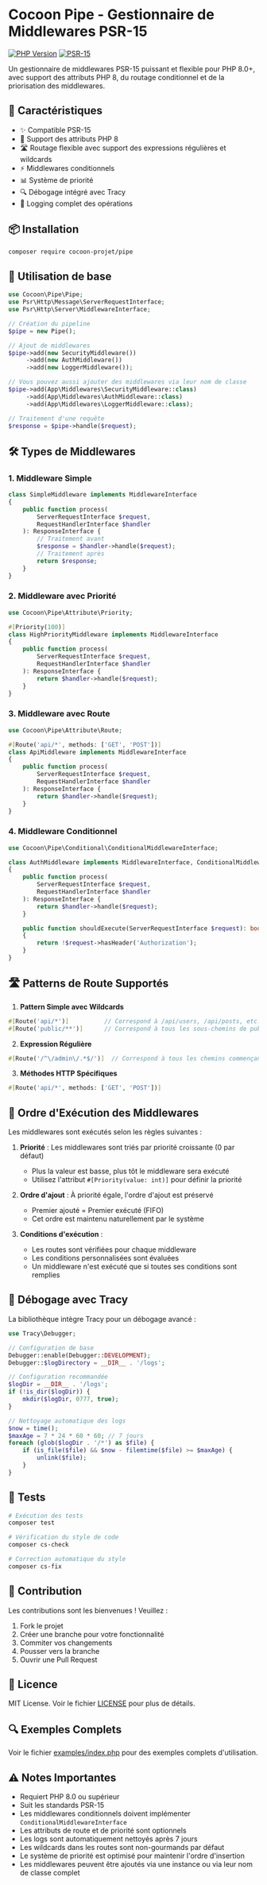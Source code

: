 # Cocoon Pipe - Gestionnaire de Middlewares PSR-15

[![PHP Version](https://img.shields.io/badge/php-%3E%3D8.0-8892BF.svg)](https://php.net/)
[![PSR-15](https://img.shields.io/badge/PSR-15-blue.svg)](https://www.php-fig.org/psr/psr-15/)

Un gestionnaire de middlewares PSR-15 puissant et flexible pour PHP 8.0+, avec support des attributs PHP 8, du routage conditionnel et de la priorisation des middlewares.

## 🚀 Caractéristiques

- ✨ Compatible PSR-15
- 🎯 Support des attributs PHP 8
- 🛣️ Routage flexible avec support des expressions régulières et wildcards
- ⚡ Middlewares conditionnels
- 📊 Système de priorité
- 🔍 Débogage intégré avec Tracy
- 📝 Logging complet des opérations

## 📦 Installation

```bash
composer require cocoon-projet/pipe
```

## 🎯 Utilisation de base

```php
use Cocoon\Pipe\Pipe;
use Psr\Http\Message\ServerRequestInterface;
use Psr\Http\Server\MiddlewareInterface;

// Création du pipeline
$pipe = new Pipe();

// Ajout de middlewares
$pipe->add(new SecurityMiddleware())
     ->add(new AuthMiddleware())
     ->add(new LoggerMiddleware());

// Vous pouvez aussi ajouter des middlewares via leur nom de classe
$pipe->add(App\Middlewares\SecurityMiddleware::class)
     ->add(App\Middlewares\AuthMiddleware::class)
     ->add(App\Middlewares\LoggerMiddleware::class);

// Traitement d'une requête
$response = $pipe->handle($request);
```

## 🛠️ Types de Middlewares

### 1. Middleware Simple

```php
class SimpleMiddleware implements MiddlewareInterface
{
    public function process(
        ServerRequestInterface $request, 
        RequestHandlerInterface $handler
    ): ResponseInterface {
        // Traitement avant
        $response = $handler->handle($request);
        // Traitement après
        return $response;
    }
}
```

### 2. Middleware avec Priorité

```php
use Cocoon\Pipe\Attribute\Priority;

#[Priority(100)]
class HighPriorityMiddleware implements MiddlewareInterface
{
    public function process(
        ServerRequestInterface $request, 
        RequestHandlerInterface $handler
    ): ResponseInterface {
        return $handler->handle($request);
    }
}
```

### 3. Middleware avec Route

```php
use Cocoon\Pipe\Attribute\Route;

#[Route('api/*', methods: ['GET', 'POST'])]
class ApiMiddleware implements MiddlewareInterface
{
    public function process(
        ServerRequestInterface $request, 
        RequestHandlerInterface $handler
    ): ResponseInterface {
        return $handler->handle($request);
    }
}
```

### 4. Middleware Conditionnel

```php
use Cocoon\Pipe\Conditional\ConditionalMiddlewareInterface;

class AuthMiddleware implements MiddlewareInterface, ConditionalMiddlewareInterface
{
    public function process(
        ServerRequestInterface $request, 
        RequestHandlerInterface $handler
    ): ResponseInterface {
        return $handler->handle($request);
    }

    public function shouldExecute(ServerRequestInterface $request): bool
    {
        return !$request->hasHeader('Authorization');
    }
}
```

## 🛣️ Patterns de Route Supportés

1. **Pattern Simple avec Wildcards**
```php
#[Route('api/*')]          // Correspond à /api/users, /api/posts, etc.
#[Route('public/**')]      // Correspond à tous les sous-chemins de public/
```

2. **Expression Régulière**
```php
#[Route('/^\/admin\/.*$/')]  // Correspond à tous les chemins commençant par /admin/
```

3. **Méthodes HTTP Spécifiques**
```php
#[Route('api/*', methods: ['GET', 'POST'])]
```

## 🔄 Ordre d'Exécution des Middlewares

Les middlewares sont exécutés selon les règles suivantes :

1. **Priorité** : Les middlewares sont triés par priorité croissante (0 par défaut)
   - Plus la valeur est basse, plus tôt le middleware sera exécuté
   - Utilisez l'attribut `#[Priority(value: int)]` pour définir la priorité

2. **Ordre d'ajout** : À priorité égale, l'ordre d'ajout est préservé
   - Premier ajouté = Premier exécuté (FIFO)
   - Cet ordre est maintenu naturellement par le système

3. **Conditions d'exécution** :
   - Les routes sont vérifiées pour chaque middleware
   - Les conditions personnalisées sont évaluées
   - Un middleware n'est exécuté que si toutes ses conditions sont remplies

## 🐛 Débogage avec Tracy

La bibliothèque intègre Tracy pour un débogage avancé :

```php
use Tracy\Debugger;

// Configuration de base
Debugger::enable(Debugger::DEVELOPMENT);
Debugger::$logDirectory = __DIR__ . '/logs';

// Configuration recommandée
$logDir = __DIR__ . '/logs';
if (!is_dir($logDir)) {
    mkdir($logDir, 0777, true);
}

// Nettoyage automatique des logs
$now = time();
$maxAge = 7 * 24 * 60 * 60; // 7 jours
foreach (glob($logDir . '/*') as $file) {
    if (is_file($file) && $now - filemtime($file) >= $maxAge) {
        unlink($file);
    }
}
```

## 🧪 Tests

```bash
# Exécution des tests
composer test

# Vérification du style de code
composer cs-check

# Correction automatique du style
composer cs-fix
```

## 🤝 Contribution

Les contributions sont les bienvenues ! Veuillez :

1. Fork le projet
2. Créer une branche pour votre fonctionnalité
3. Commiter vos changements
4. Pousser vers la branche
5. Ouvrir une Pull Request

## 📝 Licence

MIT License. Voir le fichier [LICENSE](LICENSE) pour plus de détails.

## 🔍 Exemples Complets

Voir le fichier [examples/index.php](examples/index.php) pour des exemples complets d'utilisation.

## ⚠️ Notes Importantes

- Requiert PHP 8.0 ou supérieur
- Suit les standards PSR-15
- Les middlewares conditionnels doivent implémenter `ConditionalMiddlewareInterface`
- Les attributs de route et de priorité sont optionnels
- Les logs sont automatiquement nettoyés après 7 jours
- Les wildcards dans les routes sont non-gourmands par défaut
- Le système de priorité est optimisé pour maintenir l'ordre d'insertion
- Les middlewares peuvent être ajoutés via une instance ou via leur nom de classe complet

